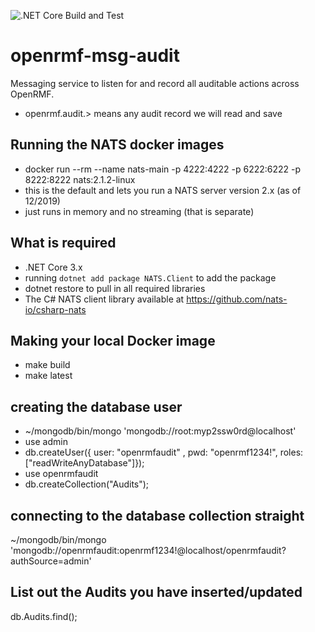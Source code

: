 ![.NET Core Build and Test](https://github.com/Cingulara/openrmf-msg-audit/workflows/.NET%20Core%20Build%20and%20Test/badge.svg)

# openrmf-msg-audit
Messaging service to listen for and record all auditable actions across OpenRMF.
* openrmf.audit.> means any audit record we will read and save

## Running the NATS docker images
* docker run --rm --name nats-main -p 4222:4222 -p 6222:6222 -p 8222:8222 nats:2.1.2-linux
* this is the default and lets you run a NATS server version 2.x (as of 12/2019)
* just runs in memory and no streaming (that is separate)

## What is required
* .NET Core 3.x
* running `dotnet add package NATS.Client` to add the package
* dotnet restore to pull in all required libraries
* The C# NATS client library available at https://github.com/nats-io/csharp-nats

## Making your local Docker image
* make build
* make latest

## creating the database user
* ~/mongodb/bin/mongo 'mongodb://root:myp2ssw0rd@localhost'
* use admin
* db.createUser({ user: "openrmfaudit" , pwd: "openrmf1234!", roles: ["readWriteAnyDatabase"]});
* use openrmfaudit
* db.createCollection("Audits");

## connecting to the database collection straight
~/mongodb/bin/mongo 'mongodb://openrmfaudit:openrmf1234!@localhost/openrmfaudit?authSource=admin'

## List out the Audits you have inserted/updated
db.Audits.find();
